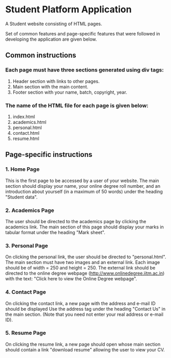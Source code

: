 # Student Platform Application
A Student website consisting of HTML pages. 

Set of common features and page-specific features that were followed in developing the application are given below.

## Common instructions
### Each page must have three sections generated using div tags:
  1. Header section with links to other pages.
  2. Main section with the main content.
  3. Footer section with your name, batch, copyright, year.
  
### The name of the HTML file for each page is given below:
  1. index.html
  2. academics.html
  3. personal.html
  4. contact.html
  5. resume.html

## Page-specific instructions
### 1. Home Page
   This is the first page to be accessed by a user of your website. The main section should display your name, your online degree roll number, and an introduction about yourself (in a maximum of 50 words) under the heading "Student data".
   
### 2. Academics Page
   The user should be directed to the academics page by clicking the academics link. The main section of this page should display your marks in tabular format under the heading "Mark sheet".

### 3. Personal Page
   On clicking the personal link, the user should be directed to "personal.html". The main section must have two images and an external link. Each image should be of width = 250 and height = 250. The external link should be directed to the online degree webpage (http://www.onlinedegree.iitm.ac.in) with the text: "Click here to view the Online Degree webpage".
   
### 4. Contact Page
   On clicking the contact link, a new page with the address and e-mail ID should be displayed Use the address tag under the heading "Contact Us" in the main section. (Note that you need not enter your real address or e-mail ID).

### 5. Resume Page
   On clicking the resume link, a new page should open whose main section should contain a link "download resume" allowing the user to view your CV.
